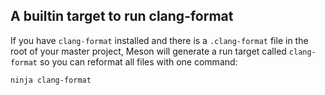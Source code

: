 ## A builtin target to run clang-format

If you have `clang-format` installed and there is a `.clang-format`
file in the root of your master project, Meson will generate a run
target called `clang-format` so you can reformat all files with one
command:

```meson
ninja clang-format
```

